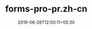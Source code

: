 ---
title: "forms-pro-pr.zh-cn"
date: 2019-06-28T12:00:11+05:30
type: "organisations"
org_name: "Microsoft Docs"
repo_desc: "NA"
repo_link: https://github.com/MicrosoftDocs/forms-pro-pr.zh-cn
---